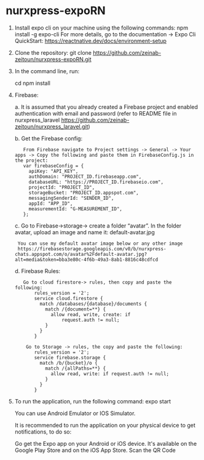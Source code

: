 # nurxpress-expoRN
1. Install expo cli on your machine using the following commands:
    npm install -g expo-cli	
    For more details, go to the documentation -> Expo Cli QuickStart:
    https://reactnative.dev/docs/environment-setup
  
2. Clone the repository:
    git clone https://github.com/zeinab-zeitoun/nurxpress-expoRN.git

3. In the command line, run:

    cd <project-name>
    npm install
    
4. Firebase:

    a. It is assumed that you already created a Firebase project and enabled authentication with email and password (refer to README file in nurxpress_laravel https://github.com/zeinab-zeitoun/nurxpress_laravel.git)
    
    b. Get the Firebase config:
    
          From Firebase navigate to Project settings -> General -> Your apps -> Copy the following and paste them in FirebaseConfig.js in the project:
          var firebaseConfig = {
            apiKey: "API_KEY",
            authDomain: "PROJECT_ID.firebaseapp.com",
            databaseURL: "https://PROJECT_ID.firebaseio.com",
            projectId: "PROJECT_ID",
            storageBucket: "PROJECT_ID.appspot.com",
            messagingSenderId: "SENDER_ID",
            appId: "APP_ID",
            measurementId: "G-MEASUREMENT_ID",
          };
          
    c. Go to Firebase->storage-> create a folder “avatar”. In the folder avatar, upload an image and name it: default-avatar.jpg
    
        You can use my default avatar image below or any other image
        https://firebasestorage.googleapis.com/v0/b/nurxpress-chats.appspot.com/o/avatar%2Fdefault-avatar.jpg?alt=media&token=bba3e80c-4f6b-49a3-8ab1-8816c48cdfcd 
        
    d. Firebase Rules: 
    
          Go to cloud firestore-> rules, then copy and paste the following:
              rules_version = '2';
              service cloud.firestore {
                match /databases/{database}/documents {
                  match /{document=**} {
                    allow read, write, create: if
                        request.auth != null;
                  }
                }
              }
              
           Go to Storage -> rules, the copy and paste the following:
              rules_version = '2';
              service firebase.storage {
                match /b/{bucket}/o {
                  match /{allPaths=**} {
                    allow read, write: if request.auth != null;
                  }
                }
              }

5. To run the application, run the following command:
      expo start
    
    You can use Android Emulator or IOS Simulator.
    
    It is recommended to run the application on your physical device to get notifications, to do so:
    
      Go get the Expo app on your Android or iOS device. It's available on the Google Play Store and on the iOS App Store.
      Scan the QR Code
